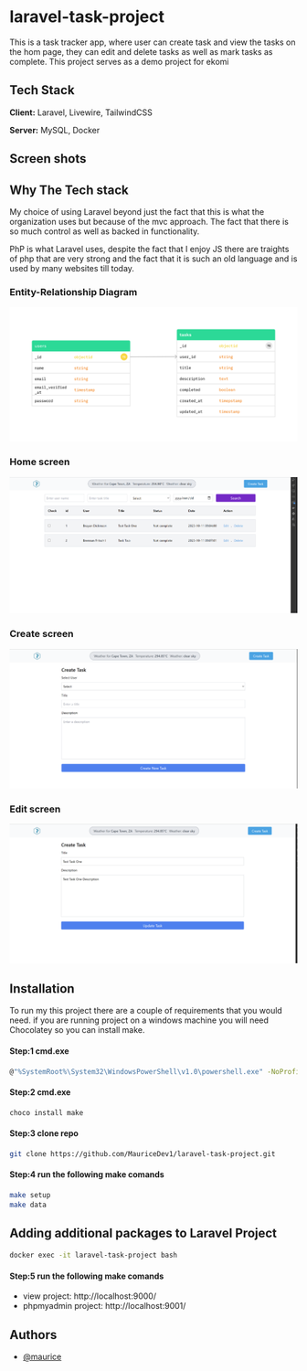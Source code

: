# laravel-task-project

This is a task tracker app, where user can create task and view the tasks on the hom page, they can edit and delete tasks as well as mark tasks as complete. This project serves as a demo project for ekomi

## Tech Stack

**Client:** Laravel, Livewire, TailwindCSS

**Server:** MySQL, Docker

## Screen shots

## Why The Tech stack

My choice of using Laravel beyond just the fact that this is what the organization uses but because of the mvc approach.  The fact that there is so much control as well as backed in functionality.

PhP is what Laravel uses, despite the fact that I enjoy JS there are traights of php that are very strong and the fact that it is such an old language and is used by many websites till today. 

### Entity-Relationship Diagram

![](images/erd.png)

### Home screen

![](images/home.png)

### Create screen

![](images/create.png)

### Edit screen

![](images/edit.png)


## Installation

To run my this project there are a couple of requirements that you would need. if you are running project on a windows machine you will need Chocolatey so you can install make.


#### Step:1 cmd.exe

```bash
@"%SystemRoot%\System32\WindowsPowerShell\v1.0\powershell.exe" -NoProfile -InputFormat None -ExecutionPolicy Bypass -Command "[System.Net.ServicePointManager]::SecurityProtocol = 3072; iex ((New-Object System.Net.WebClient).DownloadString('https://community.chocolatey.org/install.ps1'))" && SET "PATH=%PATH%;%ALLUSERSPROFILE%\chocolatey\bin"
```
#### Step:2 cmd.exe

```bash
choco install make
```

#### Step:3 clone repo

```bash
git clone https://github.com/MauriceDev1/laravel-task-project.git
```

#### Step:4 run the following make comands

```bash
make setup
make data
```

## Adding additional packages to Laravel Project

```bash
docker exec -it laravel-task-project bash
```

#### Step:5 run the following make comands

- view project: http://localhost:9000/
- phpmyadmin project: http://localhost:9001/

## Authors

- [@maurice](https://www.github.com/mauriceDev1)